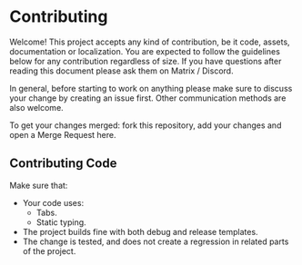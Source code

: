 # Contributing

Welcome! This project accepts any kind of contribution, be it code, assets,
documentation or localization. You are expected to follow the guidelines below
for any contribution regardless of size. If you have questions after reading this
document please ask them on Matrix / Discord.

In general, before starting to work on anything please make sure to discuss your
change by creating an issue first. Other communication methods are also welcome.

To get your changes merged: fork this repository, add your changes and open a
Merge Request here.

## Contributing Code

Make sure that:
- Your code uses:
    - Tabs.
    - Static typing.
- The project builds fine with both debug and release templates.
- The change is tested, and does not create a regression in related parts of the
project.